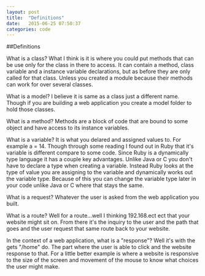 ```yaml
---
layout: post
title:  "Definitions"
date:   2015-06-25 07:50:37
categories: code
---
```




##Definitions

What is a class?
What I think is it is where you could put methods that can be use only for the class in there to access. It can contain a method, class variable and a instance variable declarations, but as before they are only called for that class. Unless you created a module because their methods can work for over several classes.

What is a model?
I believe it is same as a class just a different name. Though if you are building a web application you create a model folder to hold those classes.

What is a method?
Methods are a block of code that are bound to some object and have access to its instance variables.

What is a variable?
It is what you delared and assigned values to. For example a = 14. Though through some reading I found out in Ruby that it's variable is different compare to some code. Since Ruby is a dynamically type language it has a couple key advantages. Unlike Java or C you don't have to declare a type when creating a variable. Instead Ruby looks at the type of value you are assigning to the variable and dynamically works out the variable type. Because of this you can change the variable type later in your code unlike Java or C where that stays the same.

What is a request?
Whatever the user is asked from the web application you built.

What is a route?
Well for a route...well I thinking 192.168.ect ect that your website might sit on. From there it's the inquiry to the user and the path that goes and the user request that same route back to your website.

In the context of a web application, what is a "response"?
Well it's with the gets "/home" do. The part where the user is able to click and the website response to that. For a little better example is where a website is responsive to the size of the screen and movement of the mouse to know what choices the user might make.